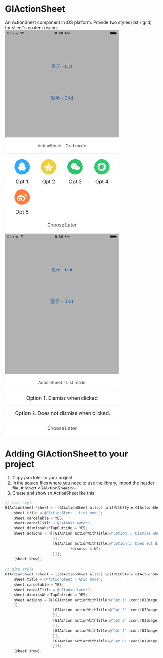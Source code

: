 # GIActionSheet
An ActionSheet component in iOS platform. Provide two styles (list / grid) for sheet's content region.
![grid style](https://github.com/GYJEnjoy/GIActionSheet/blob/master/Docs/demo_grid_style.png)  ![list style](https://github.com/GYJEnjoy/GIActionSheet/blob/master/Docs/demo_list_style.png) 

# Adding GIActionSheet to your project
1. Copy /src foler to your project.
2. In the source files where you need to use the library, import the header file:
#import <GIActionSheet.h>
3. Create and show an ActionSheet like this:
``` objective-c
// list style
GIActionSheet *sheet = [[GIActionSheet alloc] initWithStyle:GIActionSheetStyleList];
    sheet.title = @"ActionSheet - List mode";
    sheet.cancelable = YES;
    sheet.cancelTitle = @"Choose Later";
    sheet.dismissWhenTapOutside = YES;
    sheet.actions = @[[GIAction actionWithTitle:@"Option 1. Dismiss when clicked." icon:nil/*[UIImage imageNamed:@"icon_share_platform_qq_friend"]*/ action:^(BOOL * _Nonnull dismiss) {
                      }],
                      [GIAction actionWithTitle:@"Option 2. Does not dismiss when clicked." action:^(BOOL * _Nonnull dismiss) {
                              *dismiss = NO;
                      }]];
    [sheet show];

// gird style
GIActionSheet *sheet = [[GIActionSheet alloc] initWithStyle:GIActionSheetStyleGrid];
    sheet.title = @"ActionSheet - Grid mode";
    sheet.cancelable = YES;
    sheet.cancelTitle = @"Choose Later";
    sheet.dismissWhenTapOutside = YES;
    sheet.actions = @[[GIAction actionWithTitle:@"Opt 1" icon:[UIImage imageNamed:@"icon_share_platform_qq_friend"] action:^(BOOL * _Nonnull dismiss) {
    }],
                      [GIAction actionWithTitle:@"Opt 2" icon:[UIImage imageNamed:@"icon_share_platform_qq_zone"] action:^(BOOL * _Nonnull dismiss) {
                      }],
                      [GIAction actionWithTitle:@"Opt 3" icon:[UIImage imageNamed:@"icon_share_platform_wechat_friend"] action:^(BOOL * _Nonnull dismiss) {
                      }],
                      [GIAction actionWithTitle:@"Opt 4" icon:[UIImage imageNamed:@"icon_share_platform_wechat_timeline"] action:^(BOOL * _Nonnull dismiss) {
                      }],
                      [GIAction actionWithTitle:@"Opt 5" icon:[UIImage imageNamed:@"icon_share_platform_weibo"] action:^(BOOL * _Nonnull dismiss) {
                      }]];
    [sheet show];
``` 
